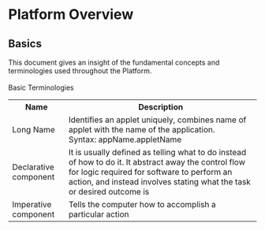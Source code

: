 # Platform Overview
## Basics
This document gives an insight of the fundamental concepts and terminologies used throughout the Platform.<br><br>
    Basic Terminologies
    <table>
        <tr>
            <th>Name</th>
            <th>Description</th>
        </tr>
        <tr>
            <td>Long Name</td>
            <td>Identifies an applet uniquely, combines name of applet with the name of the application.<br> Syntax: appName.appletName</td>
        </tr>
        <tr>
            <td>Declarative component</td>
            <td>It is usually defined as telling what to do instead of how to do it. It abstract away the control flow for logic required for software to perform an action, and instead involves stating what the task or desired outcome is</td>
        </tr>
        <tr>
            <td>Imperative component</td>
            <td>Tells the computer how to accomplish a particular action</td>
        </tr>
    </table>
